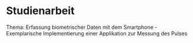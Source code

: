 # Studienarbeit
Thema: Erfassung biometrischer Daten mit dem Smartphone - Exemplarische Implementierung einer Applikation zur Messung des Pulses
